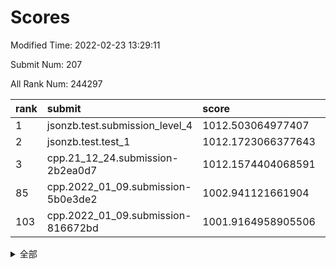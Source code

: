 # Scores

Modified Time: 2022-02-23 13:29:11

Submit Num: 207

All Rank Num: 244297

| rank |               submit               |       score        |       sigma        | pk_num |
| :--- | :--------------------------------- | :----------------- | :----------------- | :----- |
| 1    | jsonzb.test.submission_level_4     | 1012.503064977407  | 0.7908130741983136 | 4719   |
| 2    | jsonzb.test.test_1                 | 1012.1723066377643 | 0.7892433383009985 | 4722   |
| 3    | cpp.21_12_24.submission-2b2ea0d7   | 1012.1574404068591 | 0.7908616648162456 | 4717   |
| 85   | cpp.2022_01_09.submission-5b0e3de2 | 1002.941121661904  | 0.7109769677509958 | 4718   |
| 103  | cpp.2022_01_09.submission-816672bd | 1001.9164958905506 | 0.7037015949032613 | 4717   |


<details>
<summary>全部</summary>

| rank |                 submit                 |       score        |       sigma        | pk_num |
| :--- | :------------------------------------- | :----------------- | :----------------- | :----- |
| 1    | jsonzb.test.submission_level_4         | 1012.503064977407  | 0.7908130741983136 | 4719   |
| 2    | jsonzb.test.test_1                     | 1012.1723066377643 | 0.7892433383009985 | 4722   |
| 3    | cpp.21_12_24.submission-2b2ea0d7       | 1012.1574404068591 | 0.7908616648162456 | 4717   |
| 4    | gobigger.level_3.submission_level_3_8  | 1011.8880790861427 | 0.7881216916563992 | 4720   |
| 5    | gobigger.level_3.submission_level_3_24 | 1011.7130442362509 | 0.7661611961658575 | 4715   |
| 6    | gobigger.level_3.submission_level_3_11 | 1011.184737101687  | 0.77747319948952   | 4723   |
| 7    | gobigger.level_3.submission_level_3_32 | 1011.1353545918151 | 0.7653999657470396 | 4720   |
| 8    | gobigger.level_3.submission_level_3_26 | 1010.9400042029016 | 0.7776370849109041 | 4724   |
| 9    | gobigger.level_3.submission_level_3_25 | 1010.7846266188761 | 0.7702595547595457 | 4720   |
| 10   | gobigger.level_3.submission_level_3_20 | 1010.7359709818743 | 0.7698279132052467 | 4715   |
| 11   | gobigger.level_3.submission_level_3_42 | 1010.6607355149295 | 0.7606487458283133 | 4719   |
| 12   | gobigger.level_3.submission_level_3_48 | 1010.646317139395  | 0.7743626346986121 | 4725   |
| 13   | gobigger.level_3.submission_level_3_3  | 1010.6131190718284 | 0.733141107997306  | 4720   |
| 14   | gobigger.level_3.submission_level_3_2  | 1010.5960277046656 | 0.7491160175693494 | 4716   |
| 15   | gobigger.level_3.submission_level_3_34 | 1010.5801888544995 | 0.7844089775707638 | 4722   |
| 16   | gobigger.level_3.submission_level_3_14 | 1010.5719812969561 | 0.7763423277139984 | 4727   |
| 17   | gobigger.level_3.submission_level_3_5  | 1010.5651591592526 | 0.766516968325386  | 4725   |
| 18   | gobigger.level_3.submission_level_3_39 | 1010.5490240181169 | 0.7506595969882731 | 4720   |
| 19   | gobigger.level_3.submission_level_3_16 | 1010.5469007458026 | 0.7670339854304993 | 4721   |
| 20   | gobigger.level_3.submission_level_3_13 | 1010.4693381454177 | 0.7622167010335056 | 4721   |
| 21   | gobigger.level_3.submission_level_3_35 | 1010.4406009992358 | 0.7764704958366048 | 4723   |
| 22   | gobigger.level_3.submission_level_3_43 | 1010.3923509253153 | 0.7686342113243672 | 4720   |
| 23   | gobigger.level_3.submission_level_3_27 | 1010.245928095019  | 0.7647440234219369 | 4720   |
| 24   | gobigger.level_3.submission_level_3_21 | 1010.2061805749727 | 0.7543591558287105 | 4719   |
| 25   | gobigger.level_3.submission_level_3_23 | 1010.2007743954413 | 0.745687534776109  | 4718   |
| 26   | gobigger.level_3.submission_level_3_41 | 1010.165423915232  | 0.7738321300448702 | 4722   |
| 27   | gobigger.level_3.submission_level_3_36 | 1010.0928701766964 | 0.7599138265671864 | 4719   |
| 28   | gobigger.level_3.submission_level_3_0  | 1009.9545914426492 | 0.7754407560291185 | 4724   |
| 29   | gobigger.level_3.submission_level_3_9  | 1009.9506432446387 | 0.7425969779017376 | 4722   |
| 30   | gobigger.level_3.submission_level_3_37 | 1009.9478934255761 | 0.7802491960603012 | 4716   |
| 31   | gobigger.level_3.submission_level_3_15 | 1009.9185158064861 | 0.7608869443078665 | 4721   |
| 32   | gobigger.level_3.submission_level_3_30 | 1009.9130081186631 | 0.7952911184951252 | 4721   |
| 33   | gobigger.level_3.submission_level_3_18 | 1009.9035162188142 | 0.7687210897990476 | 4719   |
| 34   | gobigger.level_3.submission_level_3_22 | 1009.8210952978969 | 0.7432106765932769 | 4722   |
| 35   | gobigger.level_3.submission_level_3_1  | 1009.7358475620301 | 0.7575252212929081 | 4718   |
| 36   | gobigger.level_3.submission_level_3_6  | 1009.7274038593757 | 0.782915868586084  | 4722   |
| 37   | gobigger.level_3.submission_level_3_17 | 1009.6421712902574 | 0.7537949852378557 | 4722   |
| 38   | gobigger.level_3.submission_level_3_44 | 1009.6409650855195 | 0.7454289150878763 | 4726   |
| 39   | gobigger.level_3.submission_level_3_4  | 1009.6052161494491 | 0.732141647060646  | 4717   |
| 40   | gobigger.level_3.submission_level_3_38 | 1009.5584451604611 | 0.759801984577422  | 4724   |
| 41   | gobigger.level_3.submission_level_3_7  | 1009.5391746399698 | 0.7645685349869278 | 4721   |
| 42   | gobigger.level_3.submission_level_3_47 | 1009.428633627543  | 0.7452401586124697 | 4715   |
| 43   | gobigger.level_3.submission_level_3_40 | 1009.3489622695475 | 0.7342983337026934 | 4724   |
| 44   | gobigger.level_3.submission_level_3_45 | 1009.3437146700761 | 0.7335287157610748 | 4721   |
| 45   | gobigger.level_3.submission_level_3_46 | 1009.3191639066091 | 0.7587956312227192 | 4715   |
| 46   | gobigger.level_3.submission_level_3_10 | 1009.2994652907608 | 0.7523709003540638 | 4722   |
| 47   | gobigger.level_3.submission_level_3_33 | 1009.2049120790401 | 0.7452729240080802 | 4721   |
| 48   | gobigger.level_3.submission_level_3_49 | 1009.1627637130731 | 0.7483177245483722 | 4720   |
| 49   | gobigger.level_3.submission_level_3_28 | 1009.143147038315  | 0.7552725998797264 | 4719   |
| 50   | gobigger.level_3.submission_level_3_19 | 1009.1353339290839 | 0.734408394437091  | 4722   |
| 51   | gobigger.level_3.submission_level_3_31 | 1008.997429360999  | 0.7769318979568757 | 4721   |
| 52   | gobigger.level_3.submission_level_3_12 | 1008.6247565427852 | 0.7344017377631402 | 4719   |
| 53   | gobigger.level_3.submission_level_3_29 | 1008.5164044030582 | 0.7508142354006349 | 4715   |
| 54   | gobigger.level_1.submission_level_1_13 | 1005.4247103130047 | 0.7196964368812637 | 4725   |
| 55   | gobigger.level_1.submission_level_1_32 | 1005.3295209648197 | 0.7265720767487797 | 4722   |
| 56   | gobigger.level_1.submission_level_1_26 | 1004.4566987771616 | 0.710449218868015  | 4723   |
| 57   | gobigger.level_1.submission_level_1_33 | 1004.0942774971579 | 0.72153388126522   | 4726   |
| 58   | gobigger.level_1.submission_level_1_25 | 1004.0102935160234 | 0.7070349990500022 | 4721   |
| 59   | gobigger.level_1.submission_level_1_5  | 1003.9779277616261 | 0.7261524252805861 | 4720   |
| 60   | gobigger.level_1.submission_level_1_0  | 1003.8595322912964 | 0.7090800153802574 | 4718   |
| 61   | gobigger.level_1.submission_level_1_24 | 1003.7581385413691 | 0.7207243568683758 | 4722   |
| 62   | gobigger.level_1.submission_level_1_27 | 1003.7113490947859 | 0.7144026688203947 | 4716   |
| 63   | gobigger.level_1.submission_level_1_23 | 1003.7064973731286 | 0.7301291010469679 | 4716   |
| 64   | gobigger.level_1.submission_level_1_46 | 1003.6787849266791 | 0.7204107235206269 | 4724   |
| 65   | gobigger.level_1.submission_level_1_1  | 1003.5191003349466 | 0.7153971555202356 | 4723   |
| 66   | gobigger.level_1.submission_level_1_49 | 1003.4936695051949 | 0.7186378570546568 | 4715   |
| 67   | gobigger.level_1.submission_level_1_29 | 1003.4923036615044 | 0.7217446256414896 | 4723   |
| 68   | gobigger.level_1.submission_level_1_20 | 1003.4868846810517 | 0.7261358314316915 | 4725   |
| 69   | gobigger.level_1.submission_level_1_4  | 1003.4700544746914 | 0.7124450204969823 | 4715   |
| 70   | gobigger.level_1.submission_level_1_2  | 1003.4609816685426 | 0.7149615798709172 | 4721   |
| 71   | gobigger.level_1.submission_level_1_6  | 1003.4329549001244 | 0.7159385011262843 | 4725   |
| 72   | gobigger.level_1.submission_level_1_3  | 1003.4323982282611 | 0.720511960084871  | 4722   |
| 73   | gobigger.level_1.submission_level_1_14 | 1003.4273611531206 | 0.7206611715865624 | 4725   |
| 74   | gobigger.level_1.submission_level_1_7  | 1003.3015249101513 | 0.7102535220079278 | 4715   |
| 75   | gobigger.level_1.submission_level_1_41 | 1003.3011619806699 | 0.7166812766401962 | 4723   |
| 76   | gobigger.level_1.submission_level_1_37 | 1003.2460924823833 | 0.7204586649398097 | 4721   |
| 77   | gobigger.level_1.submission_level_1_28 | 1003.173036369425  | 0.716588761717967  | 4718   |
| 78   | gobigger.level_1.submission_level_1_44 | 1003.1569540779154 | 0.7223089798266075 | 4722   |
| 79   | gobigger.level_1.submission_level_1_8  | 1003.1386049013178 | 0.7190255251688429 | 4725   |
| 80   | gobigger.level_1.submission_level_1_47 | 1003.1083897506988 | 0.7193109623243908 | 4720   |
| 81   | gobigger.level_1.submission_level_1_12 | 1003.0871900475047 | 0.7136738081467082 | 4718   |
| 82   | gobigger.level_1.submission_level_1_19 | 1003.0689657554819 | 0.7025820294788919 | 4717   |
| 83   | gobigger.level_1.submission_level_1_39 | 1003.0392971337234 | 0.7246583048578138 | 4716   |
| 84   | gobigger.level_1.submission_level_1_22 | 1002.9474840004149 | 0.7110777827283801 | 4721   |
| 85   | cpp.2022_01_09.submission-5b0e3de2     | 1002.941121661904  | 0.7109769677509958 | 4718   |
| 86   | gobigger.level_1.submission_level_1_11 | 1002.9065522423004 | 0.7098075721458061 | 4719   |
| 87   | gobigger.level_1.submission_level_1_34 | 1002.8606787305097 | 0.7209778980703744 | 4719   |
| 88   | gobigger.level_1.submission_level_1_36 | 1002.8482508524478 | 0.7176336226897629 | 4725   |
| 89   | gobigger.level_1.submission_level_1_48 | 1002.7618129102343 | 0.7124098674592417 | 4722   |
| 90   | gobigger.level_1.submission_level_1_18 | 1002.7312146203864 | 0.7108256101644664 | 4725   |
| 91   | gobigger.level_1.submission_level_1_40 | 1002.725222174368  | 0.7290586062541786 | 4719   |
| 92   | gobigger.level_1.submission_level_1_15 | 1002.7214448354378 | 0.7075417000440547 | 4719   |
| 93   | gobigger.level_1.submission_level_1_38 | 1002.686574997604  | 0.7118054228959955 | 4718   |
| 94   | gobigger.level_1.submission_level_1_21 | 1002.614553574896  | 0.7057182041746028 | 4717   |
| 95   | gobigger.level_1.submission_level_1_45 | 1002.5808777510571 | 0.709754005595424  | 4715   |
| 96   | gobigger.level_1.submission_level_1_9  | 1002.433376407855  | 0.7121720219645147 | 4723   |
| 97   | gobigger.level_1.submission_level_1_43 | 1002.3303687267686 | 0.7178228418150446 | 4719   |
| 98   | gobigger.level_1.submission_level_1_10 | 1002.2787846212319 | 0.7092128863842626 | 4721   |
| 99   | gobigger.level_1.submission_level_1_17 | 1002.2662107367491 | 0.7193449021422967 | 4718   |
| 100  | gobigger.level_1.submission_level_1_16 | 1002.1216227564965 | 0.703396758030739  | 4719   |
| 101  | gobigger.level_1.submission_level_1_31 | 1002.0575830637999 | 0.7135811788348543 | 4718   |
| 102  | gobigger.level_1.submission_level_1_42 | 1001.9664233312874 | 0.7059332593345786 | 4726   |
| 103  | cpp.2022_01_09.submission-816672bd     | 1001.9164958905506 | 0.7037015949032613 | 4717   |
| 104  | gobigger.level_1.submission_level_1_35 | 1001.7988217122237 | 0.7065797352746506 | 4724   |
| 105  | gobigger.level_1.submission_level_1_30 | 1001.6774684337076 | 0.7103016647882014 | 4723   |
| 106  | gobigger.random.submission_random_11   | 997.0350763185413  | 0.6929119685446944 | 4722   |
| 107  | gobigger.random.submission_random_12   | 996.9907542784558  | 0.705470437660822  | 4723   |
| 108  | gobigger.random.submission_random_38   | 996.9907033213456  | 0.7138493417601223 | 4719   |
| 109  | gobigger.random.submission_random_2    | 996.8936143327991  | 0.69620152842373   | 4722   |
| 110  | gobigger.random.submission_random_34   | 996.8630883664678  | 0.7086442923753095 | 4719   |
| 111  | gobigger.random.submission_random_14   | 996.8438102442991  | 0.7013832479020009 | 4715   |
| 112  | gobigger.random.submission_random_30   | 996.839782181079   | 0.7040026037754138 | 4716   |
| 113  | gobigger.random.submission_random_42   | 996.7496891772187  | 0.7025623104763427 | 4719   |
| 114  | gobigger.random.submission_random_47   | 996.6554626690602  | 0.707359121321661  | 4724   |
| 115  | gobigger.random.submission_random_7    | 996.6272111778121  | 0.7095570990282785 | 4722   |
| 116  | gobigger.random.submission_random_45   | 996.5906505480216  | 0.7143079547170853 | 4720   |
| 117  | gobigger.random.submission_random_41   | 996.5857048816142  | 0.7141597672321989 | 4720   |
| 118  | gobigger.random.submission_random_27   | 996.5821786263652  | 0.7119576562703768 | 4719   |
| 119  | gobigger.random.submission_random_19   | 996.5615671989118  | 0.7041643822515398 | 4726   |
| 120  | gobigger.random.submission_random_24   | 996.5482336144285  | 0.7074399756040642 | 4720   |
| 121  | gobigger.random.submission_random_1    | 996.3289658956937  | 0.717502919931206  | 4721   |
| 122  | gobigger.random.submission_random_46   | 996.3174100492154  | 0.7184438428900606 | 4728   |
| 123  | gobigger.random.submission_random_43   | 996.2965599486847  | 0.7150055972895852 | 4723   |
| 124  | gobigger.random.submission_random_23   | 996.2642499695048  | 0.7107942181440849 | 4726   |
| 125  | gobigger.random.submission_random_22   | 996.2010593101579  | 0.7206155607595832 | 4730   |
| 126  | gobigger.random.submission_random_16   | 996.1020228335539  | 0.6966695895291694 | 4723   |
| 127  | gobigger.random.submission_random_6    | 996.0798619118987  | 0.7124868475994635 | 4723   |
| 128  | gobigger.random.submission_random_17   | 996.067163500856   | 0.6992619269681433 | 4724   |
| 129  | gobigger.random.submission_random_32   | 996.0243931045189  | 0.7062193998268659 | 4721   |
| 130  | gobigger.random.submission_random_36   | 995.9576606634021  | 0.7129996282397649 | 4724   |
| 131  | gobigger.random.submission_random_28   | 995.939539165899   | 0.7016046188875862 | 4721   |
| 132  | gobigger.random.submission_random_40   | 995.919333865106   | 0.7152311383491393 | 4723   |
| 133  | gobigger.random.submission_random_25   | 995.8301852583534  | 0.7171836965043307 | 4722   |
| 134  | gobigger.random.submission_random_4    | 995.8079614224648  | 0.7098483681057555 | 4722   |
| 135  | gobigger.random.submission_random_5    | 995.8046921353015  | 0.713917441839359  | 4725   |
| 136  | gobigger.random.submission_random_44   | 995.7733259588084  | 0.7194181756201474 | 4724   |
| 137  | gobigger.random.submission_random_10   | 995.731583698442   | 0.715190031330813  | 4720   |
| 138  | gobigger.random.submission_random_37   | 995.6432054399392  | 0.7116049202901111 | 4721   |
| 139  | gobigger.random.submission_random_8    | 995.6276147612133  | 0.7154419915820162 | 4719   |
| 140  | gobigger.random.submission_random_9    | 995.6020455957549  | 0.7064218561083204 | 4721   |
| 141  | gobigger.random.submission_random_21   | 995.5783453205029  | 0.7168410835158148 | 4721   |
| 142  | gobigger.random.submission_random_13   | 995.5136943808931  | 0.7252534785351091 | 4721   |
| 143  | gobigger.random.submission_random_3    | 995.4805378144412  | 0.7221201876281441 | 4716   |
| 144  | gobigger.random.submission_random_49   | 995.4363199374959  | 0.7058696141065293 | 4718   |
| 145  | gobigger.random.submission_random_0    | 995.3137818877007  | 0.7312116077419466 | 4718   |
| 146  | gobigger.random.submission_random_31   | 995.281364313797   | 0.6955328454682129 | 4720   |
| 147  | gobigger.random.submission_random_48   | 995.2517438744388  | 0.7107085692654509 | 4723   |
| 148  | gobigger.random.submission_random_15   | 995.2459807760818  | 0.7084574104528863 | 4720   |
| 149  | gobigger.random.submission_random_33   | 995.2346777093643  | 0.7072665812035467 | 4723   |
| 150  | gobigger.random.submission_random_39   | 995.1994027342754  | 0.715720579642001  | 4721   |
| 151  | gobigger.random.submission_random_20   | 995.1410278527095  | 0.7177902052950224 | 4720   |
| 152  | gobigger.random.submission_random_35   | 995.0563801835084  | 0.7257880216643311 | 4723   |
| 153  | gobigger.random.submission_random_29   | 994.9255769348651  | 0.7073260517655919 | 4721   |
| 154  | gobigger.random.submission_random_18   | 994.8750911371222  | 0.7135717442520809 | 4721   |
| 155  | gobigger.random.submission_random_26   | 994.438169312688   | 0.7118994163211773 | 4723   |
| 156  | gobigger.level_2.submission_level_2_25 | 994.2632322252845  | 0.7263295849989105 | 4722   |
| 157  | gobigger.level_2.submission_level_2_9  | 994.0527654309913  | 0.7340841607424891 | 4722   |
| 158  | gobigger.level_2.submission_level_2_21 | 993.8340929625808  | 0.7280978903520904 | 4721   |
| 159  | gobigger.level_2.submission_level_2_15 | 993.7660781006117  | 0.7310799685685562 | 4720   |
| 160  | gobigger.level_2.submission_level_2_22 | 993.7508612971901  | 0.7342161463006277 | 4722   |
| 161  | gobigger.level_2.submission_level_2_48 | 993.7010272510685  | 0.7270759338542103 | 4721   |
| 162  | gobigger.level_2.submission_level_2_47 | 993.5185940122024  | 0.7294126556889597 | 4722   |
| 163  | gobigger.level_2.submission_level_2_27 | 993.4544483858097  | 0.7483835515212341 | 4719   |
| 164  | gobigger.level_2.submission_level_2_37 | 993.2176238236704  | 0.7356165556459078 | 4718   |
| 165  | gobigger.level_2.submission_level_2_33 | 993.1591757281008  | 0.7424229371055856 | 4718   |
| 166  | gobigger.level_2.submission_level_2_32 | 993.0888553690551  | 0.7362053941356093 | 4721   |
| 167  | gobigger.level_2.submission_level_2_4  | 993.0586953878033  | 0.7332488326271589 | 4715   |
| 168  | gobigger.level_2.submission_level_2_41 | 993.0368060480429  | 0.7444397959879201 | 4713   |
| 169  | gobigger.level_2.submission_level_2_16 | 993.0353550447411  | 0.7258726632464522 | 4720   |
| 170  | gobigger.level_2.submission_level_2_6  | 992.9724888169811  | 0.7335498537868355 | 4721   |
| 171  | gobigger.level_2.submission_level_2_0  | 992.8120909410751  | 0.7236226236695452 | 4721   |
| 172  | gobigger.level_2.submission_level_2_14 | 992.6796124818155  | 0.7306893405826513 | 4723   |
| 173  | gobigger.level_2.submission_level_2_36 | 992.6075974140518  | 0.7435347250824936 | 4722   |
| 174  | gobigger.level_2.submission_level_2_3  | 992.5763313194169  | 0.7361237799174268 | 4720   |
| 175  | gobigger.level_2.submission_level_2_29 | 992.5598063339831  | 0.7428701495105045 | 4721   |
| 176  | gobigger.level_2.submission_level_2_12 | 992.3748694816778  | 0.7485958041569691 | 4720   |
| 177  | gobigger.level_2.submission_level_2_8  | 992.3720433116372  | 0.7433137716494219 | 4720   |
| 178  | gobigger.level_2.submission_level_2_43 | 992.3563558635127  | 0.7505060910456047 | 4719   |
| 179  | gobigger.level_2.submission_level_2_19 | 992.3176607807447  | 0.743420901634274  | 4722   |
| 180  | gobigger.level_2.submission_level_2_10 | 992.2567237085563  | 0.7383698103954253 | 4719   |
| 181  | gobigger.level_2.submission_level_2_5  | 992.1420587102076  | 0.7447357486166594 | 4722   |
| 182  | gobigger.level_2.submission_level_2_13 | 992.0966826689732  | 0.7383850216471067 | 4718   |
| 183  | gobigger.level_2.submission_level_2_31 | 992.0782648803046  | 0.7398333996042724 | 4720   |
| 184  | gobigger.level_2.submission_level_2_49 | 991.973103896261   | 0.7388875129130521 | 4720   |
| 185  | gobigger.level_2.submission_level_2_23 | 991.9471370718672  | 0.7534803034388589 | 4723   |
| 186  | gobigger.level_2.submission_level_2_45 | 991.8915933502194  | 0.735684840143375  | 4720   |
| 187  | gobigger.level_2.submission_level_2_40 | 991.836272513744   | 0.7583756399448954 | 4721   |
| 188  | gobigger.level_2.submission_level_2_46 | 991.81723181052    | 0.7498732265874054 | 4726   |
| 189  | gobigger.level_2.submission_level_2_20 | 991.7675918633454  | 0.7533569085856745 | 4720   |
| 190  | gobigger.level_2.submission_level_2_44 | 991.7290208734285  | 0.7275387642237184 | 4724   |
| 191  | gobigger.level_2.submission_level_2_1  | 991.6810148006814  | 0.7248533371082786 | 4719   |
| 192  | gobigger.level_2.submission_level_2_42 | 991.4855313296173  | 0.7430565883961077 | 4721   |
| 193  | gobigger.level_2.submission_level_2_26 | 991.4328432046372  | 0.771230699309574  | 4720   |
| 194  | gobigger.level_2.submission_level_2_35 | 991.225909926242   | 0.7471003331011998 | 4725   |
| 195  | gobigger.level_2.submission_level_2_28 | 991.1835758230278  | 0.7534151999831755 | 4716   |
| 196  | gobigger.level_2.submission_level_2_2  | 991.1734883080233  | 0.7714279035386993 | 4720   |
| 197  | gobigger.level_2.submission_level_2_18 | 991.1643226018497  | 0.7477914457017577 | 4720   |
| 198  | gobigger.level_2.submission_level_2_7  | 991.1304956997099  | 0.7520530477868667 | 4723   |
| 199  | gobigger.level_2.submission_level_2_11 | 991.0759470049561  | 0.7601547162934685 | 4726   |
| 200  | gobigger.level_2.submission_level_2_34 | 991.0635648859935  | 0.7454200356808444 | 4720   |
| 201  | gobigger.level_2.submission_level_2_17 | 990.9639284942355  | 0.7438842377464374 | 4715   |
| 202  | gobigger.level_2.submission_level_2_39 | 990.888192966882   | 0.7588347242770254 | 4720   |
| 203  | gobigger.level_2.submission_level_2_30 | 990.8231106169579  | 0.7706261205786102 | 4719   |
| 204  | gobigger.level_2.submission_level_2_38 | 990.681870967498   | 0.7660250436873042 | 4718   |
| 205  | gobigger.level_2.submission_level_2_24 | 990.5336294725768  | 0.7631603313086173 | 4722   |
| 206  | gobigger.none.submission_none_1        | 977.8996883896334  | 1.3788730214360296 | 4725   |
| 207  | gobigger.none.submission_none_0        | 977.0674630150748  | 1.319570333118582  | 4722   |

</details>